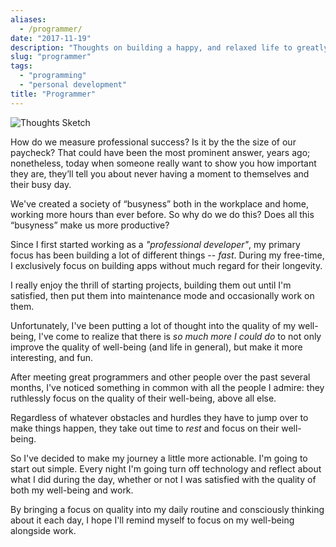 ```yaml
---
aliases:
  - /programmer/
date: "2017-11-19"
description: "Thoughts on building a happy, and relaxed life to greatly increase productivity."
slug: "programmer"
tags:
  - "programming"
  - "personal development"
title: "Programmer"
---
```



![Thoughts Sketch][]


How do we measure professional success? Is it by the the size of our paycheck? That could have been the most prominent answer, years ago; nonetheless, today when someone really want to show you how important they are, they’ll tell you about never having a moment to themselves and their busy day.

We've created a society of “busyness” both in the workplace and home, working more hours than ever before. So why do we do this? Does all this “busyness” make us more productive?

Since I first started working as a *"professional developer"*, my primary focus has been building a lot of different things -- *fast*. During my free-time, I exclusively focus on building apps without much regard for their longevity.

I really enjoy the thrill of starting projects, building them out until I'm satisfied, then put them into maintenance mode and occasionally work on them.

Unfortunately, I've been putting a lot of thought into the quality of my well-being, I've come to realize that there is *so much more I could do* to not only improve the quality of well-being (and life in general), but make it more interesting, and fun.

After meeting great programmers and other people over the past several months, I've noticed something in common with all the people I admire: they ruthlessly focus on the quality of their well-being, above all else.

Regardless of whatever obstacles and hurdles they have to jump over to make things happen, they take out time to *rest* and focus on their well-being.

So I've decided to make my journey a little more actionable. I'm going to start out simple. Every night I'm going turn off technology and reflect about what I did during the day, whether or not I was satisfied with the quality of both my well-being and work.

By bringing a focus on quality into my daily routine and consciously thinking about it each day, I hope I'll remind myself to focus on my well-being alongside work.

  [Thoughts Sketch]: /static/images/2017/thoughts-sketch.jpg "Thoughts Sketch"
